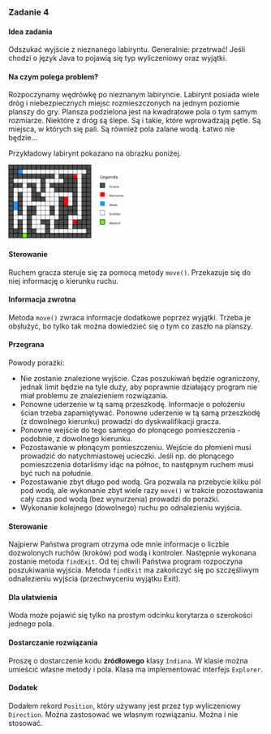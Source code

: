 <h3>Zadanie 4</h3><h4>Idea zadania</h4>

<p>
Odszukać wyjście z nieznanego labiryntu. Generalnie: przetrwać!
Jeśli chodzi o język Java to pojawią się typ wyliczeniowy oraz wyjątki.
</p>

<h4>Na czym polega problem?</h4>

<p>Rozpoczynamy wędrówkę po nieznanym labiryncie. Labirynt posiada wiele dróg i niebezpiecznych miejsc
rozmieszczonych na jednym poziomie planszy do gry. Plansza podzielona jest na kwadratowe pola o tym samym rozmiarze.
Niektóre z dróg są ślepe. Są i takie, które wprowadzają pętle. Są miejsca, w których się pali. Są 
również pola zalane wodą. Łatwo nie będzie...</p>

<p>Przykładowy labirynt pokazano na obrazku poniżej.</p>

<img src="./maze.png" width="45%">

<h4>Sterowanie</h4>

<p>Ruchem gracza steruje się za pomocą metody <code>move()</code>. Przekazuje się do niej informację o kierunku
ruchu.</p>

<h4>Informacja zwrotna</h4>

<p>Metoda <code>move()</code> zwraca informacje dodatkowe poprzez wyjątki. 
Trzeba je obsłużyć, bo tylko tak można dowiedzieć&nbsp;się o tym co zaszło na planszy.</p>

<h4>Przegrana</h4>

<p>Powody porażki:</p>

<ul>
<li>Nie zostanie znalezione wyjście. Czas poszukiwań będzie ograniczony, jednak limit będzie na tyle 
duży, aby poprawnie działający program nie miał problemu ze znalezieniem rozwiązania.</li>
<li>Ponowne uderzenie w tą samą przeszkodę. Informacje o położeniu ścian trzeba zapamiętywać.
Ponowne uderzenie w tą samą przeszkodę (z dowolnego kierunku) prowadzi do dyskwalifikacji gracza.
</li><li>Ponowne wejście do tego samego do płonącego pomieszczenia - podobnie, z dowolnego kierunku.
</li><li>Pozostawanie w płonącym pomieszczeniu. Wejście do płomieni musi prowadzić do natychmiastowej
ucieczki. Jeśli np. do płonącego pomieszczenia dotarliśmy idąc na północ, to następnym ruchem musi być
ruch na południe.
</li><li>Pozostawanie zbyt długo pod wodą. Gra pozwala na przebycie kilku pól pod wodą, ale
wykonanie zbyt wiele razy <code>move()</code> w trakcie pozostawania cały czas pod wodą (bez wynurzenia) prowadzi do
porażki.</li>
<li>Wykonanie kolejnego (dowolnego) ruchu po odnalezieniu wyjścia.
</li></ul>

<h4>Sterowanie</h4>

<p>Najpierw Państwa program otrzyma ode mnie informacje o liczbie dozwolonych ruchów (kroków)
pod wodą i kontroler. Następnie wykonana zostanie metoda <code>findExit</code>.
Od tej chwili Państwa program rozpoczyna poszukiwania wyjścia. Metoda
<code>findExit</code> ma zakończyć się po szczęśliwym odnalezieniu wyjścia (przechwyceniu wyjątku Exit).
</p>

<h4>Dla ułatwienia</h4>

<p>Woda może pojawić się tylko na prostym odcinku korytarza o szerokości jednego pola.</p>

<h4>Dostarczanie rozwiązania</h4>

<p>Proszę o dostarczenie kodu <b>źródłowego</b> klasy <code class="expectedclass">Indiana</code>.
W klasie można umieścić własne metody i pola. Klasa 
ma implementować interfejs <code>Explorer</code>.
</p>

<h4>Dodatek</h4>

<p>Dodałem rekord <code>Position</code>, który używany jest przez typ wyliczeniowy <code>Direction</code>.
Można zastosować we własnym rozwiązaniu. Można i nie stosować.</p>


